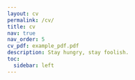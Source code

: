 ```yaml
---
layout: cv
permalink: /cv/
title: cv
nav: true
nav_order: 5
cv_pdf: example_pdf.pdf
description: Stay hungry, stay foolish.
toc:
  sidebar: left
---
```


